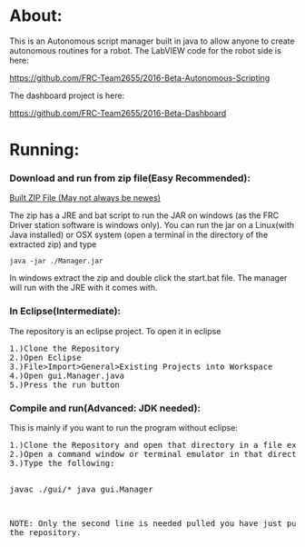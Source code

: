 <html>
	<body>
		<h1>About:</h1>
		<p>This is an Autonomous script manager built in java to allow anyone to create autonomous routines for a robot. The LabVIEW code for the robot side is here:</p>
		<a href="https://github.com/FRC-Team2655/2016-Beta-Autonomous-Scripting">https://github.com/FRC-Team2655/2016-Beta-Autonomous-Scripting</a>
		<p>The dashboard project is here:</p>
		<a href="https://github.com/FRC-Team2655/2016-Beta-Dashboard">https://github.com/FRC-Team2655/2016-Beta-Dashboard</a>
		<h1>Running:</h1>
		<h3>Download and run from zip file(Easy Recommended):</h3>
		<a href="https://drive.google.com/file/d/0B-F_EouoF4FXS2YtMFpSVHk0LWc/view?usp=sharing">Built ZIP File (May not always be newes)</a>
		<p>The zip has a JRE and bat script to run the JAR on windows (as the FRC Driver station software is windows only). You can run the jar on a Linux(with Java installed) or OSX system (open a terminal in the directory of the extracted zip) and type <code><pre>
java -jar ./Manager.jar</pre></code>In windows extract the zip and double click the start.bat file. The manager will run with the JRE with it comes with.</p>
		<h3>In Eclipse(Intermediate):</h2>
		<p>The repository is an eclipse project. To open it in eclipse <pre>
1.)Clone the Repository
2.)Open Eclipse
3.)File>Import>General>Existing Projects into Workspace
4.)Open gui.Manager.java
5.)Press the run button</pre></p>
		<h3>Compile and run(Advanced: JDK needed):</h3>
		<p>This is mainly if you want to run the program without eclipse:</h3>
		<pre>1.)Clone the Repository and open that directory in a file explorer then go to the src directory
2.)Open a command window or terminal emulator in that directory
3.)Type the following:

javac ./gui/*
java gui.Manager

NOTE: Only the second line is needed pulled you have just pulled from the repository.</pre>